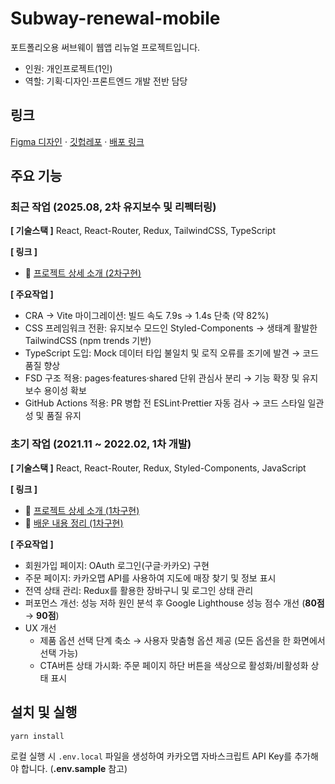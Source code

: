 # Subway-renewal-mobile

포트폴리오용 써브웨이 웹앱 리뉴얼 프로젝트입니다.

- 인원: 개인프로젝트(1인)
- 역할: 기획·디자인·프론트엔드 개발 전반 담당

## 링크

[Figma 디자인](https://www.figma.com/design/5dXjJo6Bb9yCzm6oKcefEa/%EC%8D%A8%EB%B8%8C%EC%9B%A8%EC%9D%B4-%EA%B0%84%ED%8E%B8%EC%A3%BC%EB%AC%B8%EC%9B%B9--%EB%AA%A8%EB%B0%94%EC%9D%BC-?node-id=0-1&t=T4iO4obpLMsJXUsx-1) · [깃헙레포](https://github.com/sukyoungshin/subway-renewal-mobile/tree/master) · [배포 링크](https://subway-renewal-mobile.vercel.app/)

## 주요 기능

### 최근 작업 (2025.08, 2차 유지보수 및 리펙터링)

**[ 기술스택 ]** React, React-Router, Redux, TailwindCSS, TypeScript<br/>

**[ 링크 ]**

- 📄 [프로젝트 상세 소개 (2차구현)](https://sukyoungshin.notion.site/2-25c0c117cc2c8009a808e18ee60f92fc)

**[ 주요작업 ]**

- CRA → Vite 마이그레이션: 빌드 속도 7.9s → 1.4s 단축 (약 82%)
- CSS 프레임워크 전환: 유지보수 모드인 Styled-Components → 생태계 활발한 TailwindCSS (npm trends 기반)
- TypeScript 도입: Mock 데이터 타입 불일치 및 로직 오류를 조기에 발견 → 코드 품질 향상
- FSD 구조 적용: pages·features·shared 단위 관심사 분리 → 기능 확장 및 유지보수 용이성 확보
- GitHub Actions 적용: PR 병합 전 ESLint·Prettier 자동 검사 → 코드 스타일 일관성 및 품질 유지

### 초기 작업 (2021.11 ~ 2022.02, 1차 개발)

**[ 기술스택 ]** React, React-Router, Redux, Styled-Components, JavaScript<br/>

**[ 링크 ]**

- 📄 [프로젝트 상세 소개 (1차구현)](https://www.notion.so/f87299ddf4fa471a9def39386c7492ea)
- 📝 [배운 내용 정리 (1차구현)](https://github.com/sukyoungshin/TIL/blob/main/Note/subway-renewal-mobile.md)

**[ 주요작업 ]**

- 회원가입 페이지: OAuth 로그인(구글·카카오) 구현
- 주문 페이지: 카카오맵 API를 사용하여 지도에 매장 찾기 및 정보 표시
- 전역 상태 관리: Redux를 활용한 장바구니 및 로그인 상태 관리
- 퍼포먼스 개선: 성능 저하 원인 분석 후 Google Lighthouse 성능 점수 개선 (**80점** → **90점**)
- UX 개선
  - 제품 옵션 선택 단계 축소 → 사용자 맞춤형 옵션 제공 (모든 옵션을 한 화면에서 선택 가능)
  - CTA버튼 상태 가시화: 주문 페이지 하단 버튼을 색상으로 활성화/비활성화 상태 표시

## 설치 및 실행

```bash
yarn install
```

로컬 실행 시 `.env.local` 파일을 생성하여 카카오맵 자바스크립트 API Key를 추가해야 합니다. (**.env.sample** 참고)
